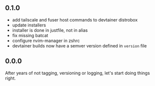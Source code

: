 ## 0.1.0

* add tailscale and fuser host commands to devtainer distrobox
* update installers
* installer is done in justfile, not in alias
* fix missing batcat
* configure nvim-manager in zshrc
* devtainer builds now have a semver version defined in `version` file

## 0.0.0

After years of not tagging, versioning or logging, let's start doing things right.
